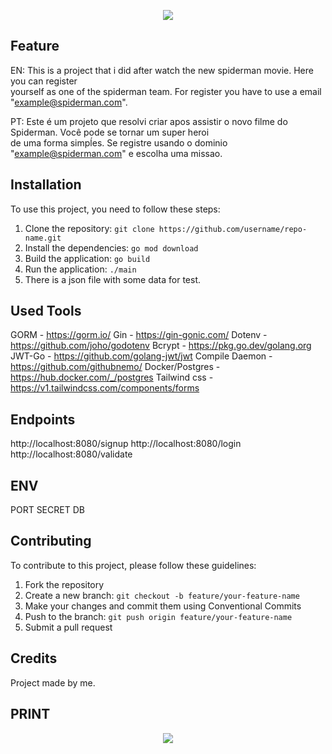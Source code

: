 <p align="center">
  <img src="./assets/logo.jpg alt="Spider readme">
</p>

## Feature 
EN:
This is a project that i did after watch the new spiderman movie. Here you can register <br/>
yourself as one of the spiderman team. For register you have to use a email "example@spiderman.com". <br/>

PT: Este é um projeto que resolvi criar apos assistir o novo filme do Spiderman. Você pode se tornar um super heroi</br>
de uma forma simpĺes. Se registre usando o dominio "example@spiderman.com" e escolha uma missao.

## Installation

To use this project, you need to follow these steps:

1. Clone the repository: `git clone https://github.com/username/repo-name.git`
2. Install the dependencies: `go mod download`
3. Build the application: `go build`
4. Run the application: `./main`
5. There is a json file with some data for test.

## Used Tools
GORM - https://gorm.io/
Gin - https://gin-gonic.com/
Dotenv - https://github.com/joho/godotenv
Bcrypt - https://pkg.go.dev/golang.org
JWT-Go - https://github.com/golang-jwt/jwt
Compile Daemon - https://github.com/githubnemo/
Docker/Postgres - https://hub.docker.com/_/postgres
Tailwind css - https://v1.tailwindcss.com/components/forms

## Endpoints 
http://localhost:8080/signup
http://localhost:8080/login
http://localhost:8080/validate

## ENV
PORT
SECRET
DB
## Contributing

To contribute to this project, please follow these guidelines:

1. Fork the repository
2. Create a new branch: `git checkout -b feature/your-feature-name`
3. Make your changes and commit them using Conventional Commits
4. Push to the branch: `git push origin feature/your-feature-name`
5. Submit a pull request

## Credits 

Project made by me.
## PRINT
<p align="center">
  <img src="./assets/print.png alt="Spider readme">
</p>
